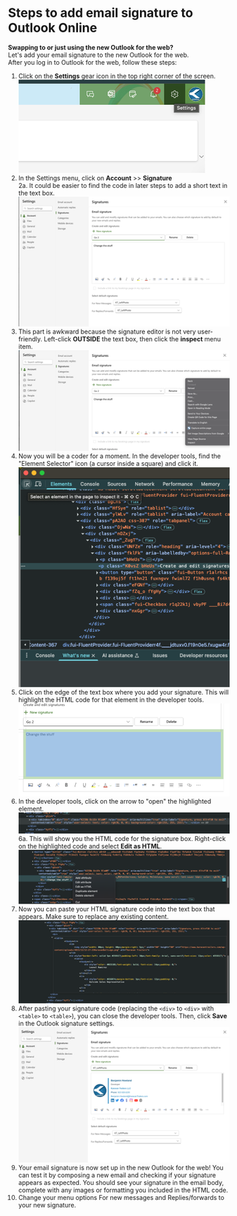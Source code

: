 # Steps to add email signature to Outlook Online

__Swapping to or just using the new Outlook for the web?__ \
Let's add your email signature to the new Outlook for the web. \
After you log in to Outlook for the web, follow these steps:

1. Click on the __Settings__ gear icon in the top right corner of the screen. \
![Settings Gear Icon](https://raw.githubusercontent.com/Karavan-Trailers/How-To-Sheets/main/img/esig/webOutlook/StepOne.png)  
2. In the Settings menu, click on  __Account__ >> __Signature__ \
 2a. It could be easier to find the code in later steps to add a short text in the text box. \
![Account Signature](https://raw.githubusercontent.com/Karavan-Trailers/How-To-Sheets/main/img/esig/webOutlook/StepTwo.png)  
3. This part is awkward because the signature editor is not very user-friendly. Left-click __OUTSIDE__ the text box, then click the __inspect__ menu item. \
![Inspect Element](https://raw.githubusercontent.com/Karavan-Trailers/How-To-Sheets/main/img/esig/webOutlook/StepThree.png)  
4. Now you will be a coder for a moment. In the developer tools, find the "Element Selector" icon (a cursor inside a square) and click it. \
![Element Selector](https://raw.githubusercontent.com/Karavan-Trailers/How-To-Sheets/main/img/esig/webOutlook/StepFour.png)  
5. Click on the edge of the text box where you add your signature. This will highlight the HTML code for that element in the developer tools.  \
 ![Highlight Element](https://raw.githubusercontent.com/Karavan-Trailers/How-To-Sheets/main/img/esig/webOutlook/StepFive.png)  
6. In the developer tools, click on the arrow to "open" the highlighted element. \
![Edit as HTML](https://raw.githubusercontent.com/Karavan-Trailers/How-To-Sheets/main/img/esig/webOutlook/StepSix.png)  
 6a. This will show you the HTML code for the signature box. Right-click on the highlighted code and select __Edit as HTML__. \
![Edit as HTML](https://raw.githubusercontent.com/Karavan-Trailers/How-To-Sheets/main/img/esig/webOutlook/StepSix2.png)  
7. Now you can paste your HTML signature code into the text box that appears. Make sure to replace any existing content. \
![Paste HTML Signature](https://raw.githubusercontent.com/Karavan-Trailers/How-To-Sheets/main/img/esig/webOutlook/StepSeven.png)  
8. After pasting your signature code (replacing the ```<div>``` to ```<div>``` with ```<table>``` to ```<table>```), you can close the developer tools. Then, click __Save__ in the Outlook signature settings. \
![Save Signature](https://raw.githubusercontent.com/Karavan-Trailers/How-To-Sheets/main/img/esig/webOutlook/fin.png)  
9. Your email signature is now set up in the new Outlook for the web! You can test it by composing a new email and checking if your signature appears as expected. You should see your signature in the email body, complete with any images or formatting you included in the HTML code.
10. Change your menu options For new  messages and Replies/forwards to your new signature.
